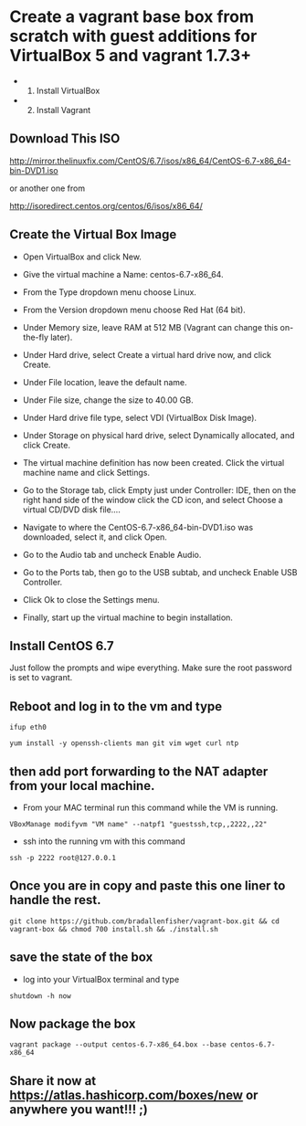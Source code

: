 # Create a vagrant base box from scratch with guest additions for VirtualBox 5 and vagrant 1.7.3+

- 1. Install VirtualBox
- 2. Install Vagrant

## Download This ISO

http://mirror.thelinuxfix.com/CentOS/6.7/isos/x86_64/CentOS-6.7-x86_64-bin-DVD1.iso 

or another one from

http://isoredirect.centos.org/centos/6/isos/x86_64/

## Create the Virtual Box Image

- Open VirtualBox and click New.

- Give the virtual machine a Name: centos-6.7-x86_64.

- From the Type dropdown menu choose Linux.

- From the Version dropdown menu choose Red Hat (64 bit).

- Under Memory size, leave RAM at 512 MB (Vagrant can change this on-the-fly later).

- Under Hard drive, select Create a virtual hard drive now, and click Create.

- Under File location, leave the default name.

- Under File size, change the size to 40.00 GB.

- Under Hard drive file type, select VDI (VirtualBox Disk Image).

- Under Storage on physical hard drive, select Dynamically allocated, and click Create.

- The virtual machine definition has now been created. Click the virtual machine name and click Settings.

- Go to the Storage tab, click Empty just under Controller: IDE, then on the right hand side of the window click the CD icon, and select Choose a virtual CD/DVD disk file….

- Navigate to where the CentOS-6.7-x86_64-bin-DVD1.iso was downloaded, select it, and click Open.

- Go to the Audio tab and uncheck Enable Audio.

- Go to the Ports tab, then go to the USB subtab, and uncheck Enable USB Controller.

- Click Ok to close the Settings menu.

- Finally, start up the virtual machine to begin installation.

## Install CentOS 6.7
Just follow the prompts and wipe everything. Make sure the root password is set to vagrant.

## Reboot and log in to the vm and type

```shell
ifup eth0
```

```
yum install -y openssh-clients man git vim wget curl ntp
```

## then add port forwarding to the NAT adapter from your local machine.

- From your MAC terminal run this command while the VM is running.

```shell
VBoxManage modifyvm "VM name" --natpf1 "guestssh,tcp,,2222,,22"
```

- ssh into the running vm with this command 

```shell
ssh -p 2222 root@127.0.0.1
```
## Once you are in copy and paste this one liner to handle the rest.

```shell
git clone https://github.com/bradallenfisher/vagrant-box.git && cd vagrant-box && chmod 700 install.sh && ./install.sh
```
## save the state of the box
- log into your VirtualBox terminal and type

```shell
shutdown -h now
```

## Now package the box
```shell
vagrant package --output centos-6.7-x86_64.box --base centos-6.7-x86_64
```
## Share it now at https://atlas.hashicorp.com/boxes/new or anywhere you want!!! ;)
